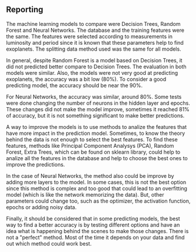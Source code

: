 ## Reporting

The machine learning models to compare were Decision Trees, Random Forest and Neural Networks. The database and the training features were the same. The features were selected according to measurements in luminosity and period since it is known that these parameters help to find exoplanets. The splitting data method used was the same for all models.

In general, despite Random Forest is a model based on Decision Trees, it did not predicted better compare to Decision Trees. The evaluation in both models were similar. Also, the models were not very good at predicting exoplanets, the accuracy was a bit low (80%). To consider a good predicting model, the accuracy should be near the 90%. 

For Neural Networks, the accuracy was similar, around 80%. Some tests were done changing the number of neurons in the hidden layer and epochs. These changes did not make the model improve, sometimes it reached 81% of accuracy, but it is not something significant to make better predictions.

A way to improve the models is to use methods to analize the features that have more impact in the prediction model. Sometimes, to know the theory behind the data is not enough to select the best features. To find these features, methods like Principal Component Analysys (PCA), Random Forest, Extra Trees, which can be found on sklearn library, could help to analize all the features in the database and help to choose the best ones to improve the predictions. 

In the case of Neural Networks, the method also could be improve by adding more layers to the model. In some cases, this is not the best option since this method is complex and too good that could lead to an overfitting model (which is like the network memorizing the data). But, other parameters could change too, such as the optimizer, the activation function, epochs or adding noisy data.

Finally, it should be considered that in some predicting models, the best way to find a better accuracy is by testing different options and have an idea what is happening behind the scenes to make those changes. There is not a "perfect" method. Most of the time it depends on your data and find out which method could work best. 
